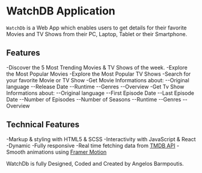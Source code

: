 # WatchDB Application

`WatchDb` is a Web App which enables users to get details for their favorite Movies and TV Shows from their PC, Laptop, Tablet or their Smartphone.

## Features

-Discover the 5 Most Trending Movies & TV Shows of the week.
-Explore the Most Popular Movies
-Explore the Most Popular TV Shows
-Search for your favorite Movie or TV Show
-Get Movie Informations about:
--Original language
--Release Date
--Runtime
--Genres
--Overview
-Get Tv Show Informations about:
--Original language
--First Episode Date
--Last Episode Date
--Number of Episodes
--Number of Seasons
--Runtime
--Genres
--Overview

## Technical Features

-Markup & styling with HTML5 & SCSS
-Interactivity with JavaScript & React
-Dynamic
-Fully responsive
-Real time fetching data from [TMDB API](https://developers.themoviedb.org/3)
-Smooth animations using [Framer Motion](https://www.framer.com/motion/)

WatchDb is fully Designed, Coded and Created by Angelos Barmpoutis.
